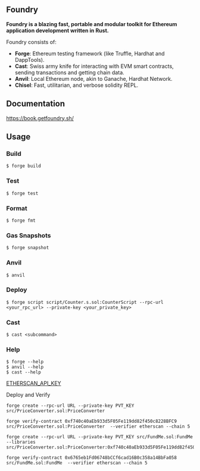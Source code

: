 ## Foundry

**Foundry is a blazing fast, portable and modular toolkit for Ethereum application development written in Rust.**

Foundry consists of:

- **Forge**: Ethereum testing framework (like Truffle, Hardhat and DappTools).
- **Cast**: Swiss army knife for interacting with EVM smart contracts, sending transactions and getting chain data.
- **Anvil**: Local Ethereum node, akin to Ganache, Hardhat Network.
- **Chisel**: Fast, utilitarian, and verbose solidity REPL.

## Documentation

https://book.getfoundry.sh/

## Usage

### Build

```shell
$ forge build
```

### Test

```shell
$ forge test
```

### Format

```shell
$ forge fmt
```

### Gas Snapshots

```shell
$ forge snapshot
```

### Anvil

```shell
$ anvil
```

### Deploy

```shell
$ forge script script/Counter.s.sol:CounterScript --rpc-url <your_rpc_url> --private-key <your_private_key>
```

### Cast

```shell
$ cast <subcommand>
```

### Help

```shell
$ forge --help
$ anvil --help
$ cast --help
```

[ETHERSCAN_API_KEY](https://etherscan.io/myapikey)

Deploy and Verify

```
forge create --rpc-url URL --private-key PVT_KEY src/PriceConverter.sol:PriceConverter

forge verify-contract 0xf740c40aEb933d5F05Fe119dd82f450c8228BFC9 src/PriceConverter.sol:PriceConverter  --verifier etherscan --chain 5

forge create --rpc-url URL --private-key PVT_KEY src/FundMe.sol:FundMe --libraries src/PriceConverter.sol:PriceConverter:0xf740c40aEb933d5F05Fe119dd82f450c8228BFC9

forge verify-contract 0x6765eb1Fd06748bCCf6cad16B0c358a14BbFa058 src/FundMe.sol:FundMe  --verifier etherscan --chain 5
```
